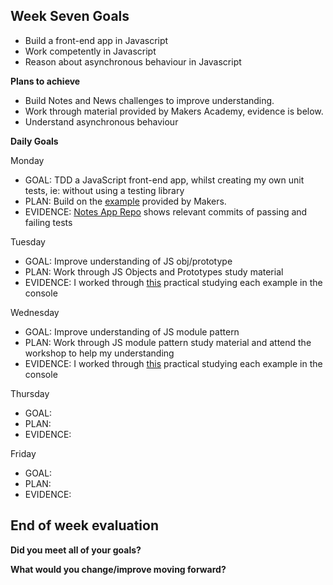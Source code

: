 ## Week Seven Goals

- Build a front-end app in Javascript
- Work competently in Javascript
- Reason about asynchronous behaviour in Javascript

**Plans to achieve**

- Build Notes and News challenges to improve understanding.
- Work through material provided by Makers Academy, evidence is below.
- Understand asynchronous behaviour

**Daily Goals**

Monday

- GOAL: TDD a JavaScript front-end app, whilst creating my own unit tests, ie: without using a testing library
- PLAN: Build on the [example](https://github.com/makersacademy/course/blob/master/pills/writing_tests_without_a_testing_library.md) provided by Makers.
- EVIDENCE: [Notes App Repo](https://github.com/RichEwin/Notes_app/commits/master) shows relevant commits of passing and failing tests

Tuesday

- GOAL: Improve understanding of JS obj/prototype 
- PLAN: Work through JS Objects and Prototypes study material
- EVIDENCE: I worked through [this](https://hackmd.io/nb1VZarCTGicD6dMOo43Ww) practical studying each example in the console

Wednesday

- GOAL: Improve understanding of JS module pattern
- PLAN: Work through JS module pattern study material and attend the workshop to help my understanding
- EVIDENCE: I worked through [this](https://github.com/makersacademy/skills-workshops/tree/master/week-7/javascript-module-pattern-workshop) practical studying each example in the console

Thursday

- GOAL: 
- PLAN: 
- EVIDENCE:

Friday

- GOAL: 
- PLAN: 
- EVIDENCE:

## End of week evaluation 

**Did you meet all of your goals?**

**What would you change/improve moving forward?**


